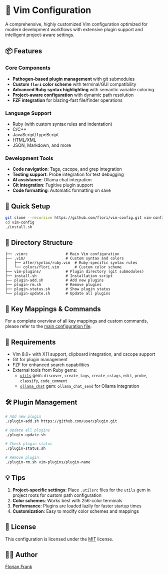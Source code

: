 # 🐚 Vim Configuration

A comprehensive, highly customized Vim configuration optimized for modern
development workflows with extensive plugin support and intelligent
project-aware settings.

## 📦 Features

### Core Components
- **Pathogen-based plugin management** with git submodules
- **Custom `flori` color scheme** with terminal/GUI compatibility
- **Advanced Ruby syntax highlighting** with semantic variable coloring
- **Project-aware configuration** with dynamic path resolution
- **FZF integration** for blazing-fast file/finder operations

### Language Support
- Ruby (with custom syntax rules and indentation)
- C/C++
- JavaScript/TypeScript
- HTML/XML
- JSON, Markdown, and more

### Development Tools
- **Code navigation**: Tags, cscope, and grep integration
- **Testing support**: Probe integration for test debugging
- **AI assistance**: Ollama chat integration
- **Git integration**: Fugitive plugin support
- **Code formatting**: Automatic formatting on save

## 🚀 Quick Setup

```bash
git clone --recursive https://github.com/flori/vim-config.git vim-config
cd vim-config
./install.sh
```

## 📁 Directory Structure

```
├── .vimrc                 # Main Vim configuration
├── .vim/                  # Custom syntax and colors
│   ├── after/syntax/ruby.vim  # Ruby-specific syntax rules
│   └── colors/flori.vim       # Custom color scheme
├── vim-plugins/           # Plugin directory (git submodules)
├── install.sh             # Installation script
├── plugin-add.sh          # Add new plugins
├── plugin-rm.sh           # Remove plugins
├── plugin-status.sh       # Show plugin status
└── plugin-update.sh       # Update all plugins
```

## 🎯 Key Mappings & Commands

For a complete overview of all key mappings and custom commands, please refer
to the [main configuration file](./.vimrc).

## 🔧 Requirements

- Vim 8.0+ with X11 support, clipboard integration, and cscope support
- Git for plugin management
- FZF for enhanced search capabilities
- External tools from Ruby gems:
  - [`utils`](https://github.com/flori/utils) gem: `discover`, `create_tags`, `create_cstags`, `edit`, `probe`, `classify`, `code_comment`
  - [`ollama_chat`](https://github.com/flori/ollama_chat) gem: `ollama_chat_send` for Ollama integration

## 🛠️ Plugin Management

```bash
# Add new plugin
./plugin-add.sh https://github.com/user/plugin.git

# Update all plugins
./plugin-update.sh

# Check plugin status
./plugin-status.sh

# Remove plugin
./plugin-rm.sh vim-plugins/plugin-name
```

## 💡 Tips

1. **Project-specific settings**: Place `.utilsrc` files for the `utils` gem in
   project roots for custom path configuration
2. **Color schemes**: Works best with 256-color terminals
3. **Performance**: Plugins are loaded lazily for faster startup times
4. **Customization**: Easy to modify color schemes and mappings

## 📄 License

This configuration is licensed under the [MIT](./LICENSE) license.

## 🧑‍💻 Author

[Florian Frank](mailto:flori@ping.de)
